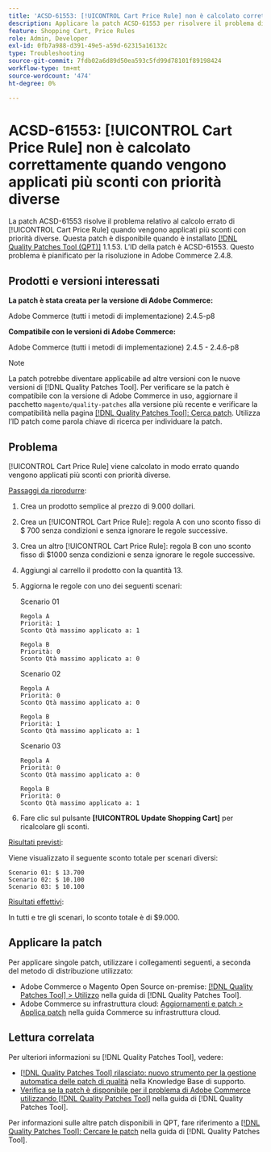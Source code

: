 ```yaml
---
title: 'ACSD-61553: [!UICONTROL Cart Price Rule] non è calcolato correttamente quando vengono applicati più sconti con priorità diverse'
description: Applicare la patch ACSD-61553 per risolvere il problema di Adobe Commerce in cui [!UICONTROL Cart Price Rule] viene calcolato in modo errato quando vengono applicati più sconti con priorità diverse.
feature: Shopping Cart, Price Rules
role: Admin, Developer
exl-id: 0fb7a988-d391-49e5-a59d-62315a16132c
type: Troubleshooting
source-git-commit: 7fdb02a6d89d50ea593c5fd99d78101f89198424
workflow-type: tm+mt
source-wordcount: '474'
ht-degree: 0%

---
```


# ACSD-61553: [!UICONTROL Cart Price Rule] non è calcolato correttamente quando vengono applicati più sconti con priorità diverse

La patch ACSD-61553 risolve il problema relativo al calcolo errato di [!UICONTROL Cart Price Rule] quando vengono applicati più sconti con priorità diverse. Questa patch è disponibile quando è installato [[!DNL Quality Patches Tool (QPT)]](https://experienceleague.adobe.com/en/docs/commerce-operations/tools/quality-patches-tool/quality-patches-tool-to-self-serve-quality-patches) 1.1.53. L’ID della patch è ACSD-61553. Questo problema è pianificato per la risoluzione in Adobe Commerce 2.4.8.

## Prodotti e versioni interessati

**La patch è stata creata per la versione di Adobe Commerce:**

Adobe Commerce (tutti i metodi di implementazione) 2.4.5-p8

**Compatibile con le versioni di Adobe Commerce:**

Adobe Commerce (tutti i metodi di implementazione) 2.4.5 - 2.4.6-p8

>[!NOTE]
>
>La patch potrebbe diventare applicabile ad altre versioni con le nuove versioni di [!DNL Quality Patches Tool]. Per verificare se la patch è compatibile con la versione di Adobe Commerce in uso, aggiornare il pacchetto `magento/quality-patches` alla versione più recente e verificare la compatibilità nella pagina [[!DNL Quality Patches Tool]: Cerca patch](https://experienceleague.adobe.com/tools/commerce-quality-patches/index.html). Utilizza l’ID patch come parola chiave di ricerca per individuare la patch.

## Problema

[!UICONTROL Cart Price Rule] viene calcolato in modo errato quando vengono applicati più sconti con priorità diverse.

<u>Passaggi da riprodurre</u>:

1. Crea un prodotto semplice al prezzo di 9.000 dollari.
1. Crea un [!UICONTROL Cart Price Rule]: regola A con uno sconto fisso di $ 700 senza condizioni e senza ignorare le regole successive.
1. Crea un altro [!UICONTROL Cart Price Rule]: regola B con uno sconto fisso di $1000 senza condizioni e senza ignorare le regole successive.
1. Aggiungi al carrello il prodotto con la quantità 13.
1. Aggiorna le regole con uno dei seguenti scenari:

   Scenario 01

       Regola A
       Priorità: 1
       Sconto Qtà massimo applicato a: 1
       
       Regola B
       Priorità: 0
       Sconto Qtà massimo applicato a: 0
   
   Scenario 02

       Regola A
       Priorità: 0
       Sconto Qtà massimo applicato a: 0
       
       Regola B
       Priorità: 1
       Sconto Qtà massimo applicato a: 1
   
   Scenario 03

       Regola A
       Priorità: 0
       Sconto Qtà massimo applicato a: 0
       
       Regola B
       Priorità: 0
       Sconto Qtà massimo applicato a: 1
   
1. Fare clic sul pulsante **[!UICONTROL Update Shopping Cart]** per ricalcolare gli sconti.

<u>Risultati previsti</u>:

Viene visualizzato il seguente sconto totale per scenari diversi:

    Scenario 01: $ 13.700
    Scenario 02: $ 10.100
    Scenario 03: $ 10.100

<u>Risultati effettivi</u>:

In tutti e tre gli scenari, lo sconto totale è di $9.000.

## Applicare la patch

Per applicare singole patch, utilizzare i collegamenti seguenti, a seconda del metodo di distribuzione utilizzato:

* Adobe Commerce o Magento Open Source on-premise: [[!DNL Quality Patches Tool] > Utilizzo](/help/tools/quality-patches-tool/usage.md) nella guida di [!DNL Quality Patches Tool].
* Adobe Commerce su infrastruttura cloud: [Aggiornamenti e patch > Applica patch](https://experienceleague.adobe.com/docs/commerce-cloud-service/user-guide/develop/upgrade/apply-patches.html) nella guida Commerce su infrastruttura cloud.

## Lettura correlata

Per ulteriori informazioni su [!DNL Quality Patches Tool], vedere:

* [[!DNL Quality Patches Tool] rilasciato: nuovo strumento per la gestione automatica delle patch di qualità](https://experienceleague.adobe.com/en/docs/commerce-operations/tools/quality-patches-tool/quality-patches-tool-to-self-serve-quality-patches) nella Knowledge Base di supporto.
* [Verifica se la patch è disponibile per il problema di Adobe Commerce utilizzando  [!DNL Quality Patches Tool]](/help/tools/quality-patches-tool/patches-available-in-qpt/check-patch-for-magento-issue-with-magento-quality-patches.md) nella guida di [!DNL Quality Patches Tool].

Per informazioni sulle altre patch disponibili in QPT, fare riferimento a [[!DNL Quality Patches Tool]: Cercare le patch](https://experienceleague.adobe.com/tools/commerce-quality-patches/index.html) nella guida di [!DNL Quality Patches Tool].
